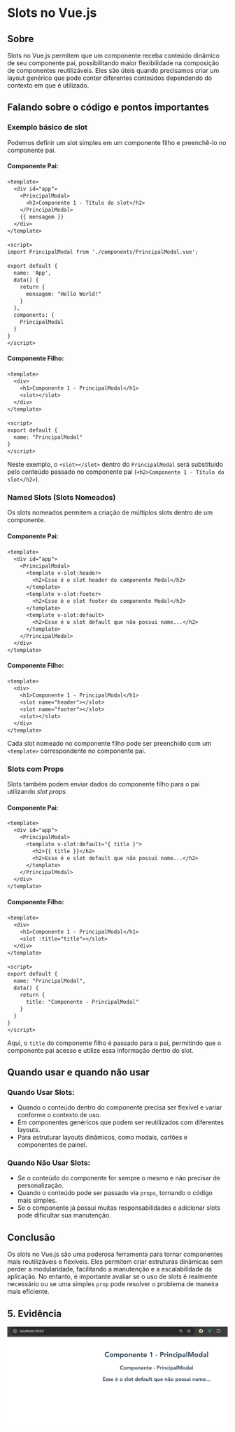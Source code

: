 # Slots no Vue.js

## Sobre
Slots no Vue.js permitem que um componente receba conteúdo dinâmico de seu componente pai, possibilitando maior flexibilidade na composição de componentes reutilizáveis. Eles são úteis quando precisamos criar um layout genérico que pode conter diferentes conteúdos dependendo do contexto em que é utilizado.

## Falando sobre o código e pontos importantes
### Exemplo básico de slot
Podemos definir um slot simples em um componente filho e preenchê-lo no componente pai.

#### **Componente Pai:**
```vue
<template>
  <div id="app">
    <PrincipalModal>
      <h2>Componente 1 - Título do slot</h2>
    </PrincipalModal>
    {{ mensagem }}
  </div>
</template>

<script>
import PrincipalModal from './components/PrincipalModal.vue';

export default {
  name: 'App',
  data() {
    return {
      mensagem: "Hello World!"
    }
  },
  components: {
    PrincipalModal
  }
}
</script>
```

#### **Componente Filho:**
```vue
<template>
  <div>
    <h1>Componente 1 - PrincipalModal</h1>
    <slot></slot>
  </div>
</template>

<script>
export default {
  name: "PrincipalModal"
}
</script>
```
Neste exemplo, o `<slot></slot>` dentro do `PrincipalModal` será substituído pelo conteúdo passado no componente pai (`<h2>Componente 1 - Título do slot</h2>`).

### Named Slots (Slots Nomeados)
Os slots nomeados permitem a criação de múltiplos slots dentro de um componente.

#### **Componente Pai:**
```vue
<template>
  <div id="app">
    <PrincipalModal>
      <template v-slot:header>
        <h2>Esse é o slot header do componente Modal</h2>
      </template>
      <template v-slot:footer>
        <h2>Esse é o slot footer do componente Modal</h2>
      </template>
      <template v-slot:default>
        <h2>Esse é o slot default que não possui name...</h2>
      </template>
    </PrincipalModal>
  </div>
</template>
```

#### **Componente Filho:**
```vue
<template>
  <div>
    <h1>Componente 1 - PrincipalModal</h1>
    <slot name="header"></slot>
    <slot name="footer"></slot>
    <slot></slot>
  </div>
</template>
```
Cada slot nomeado no componente filho pode ser preenchido com um `<template>` correspondente no componente pai.

### Slots com Props
Slots também podem enviar dados do componente filho para o pai utilizando *slot props*.

#### **Componente Pai:**
```vue
<template>
  <div id="app">
    <PrincipalModal>
      <template v-slot:default="{ title }">
        <h2>{{ title }}</h2>
        <h2>Esse é o slot default que não possui name...</h2>
      </template>
    </PrincipalModal>
  </div>
</template>
```

#### **Componente Filho:**
```vue
<template>
  <div>
    <h1>Componente 1 - PrincipalModal</h1>
    <slot :title="title"></slot>
  </div>
</template>

<script>
export default {
  name: "PrincipalModal",
  data() {
    return {
      title: "Componente - PrincipalModal"
    }
  }
}
</script>
```

Aqui, o `title` do componente filho é passado para o pai, permitindo que o componente pai acesse e utilize essa informação dentro do slot.

## Quando usar e quando não usar
### **Quando Usar Slots:**
- Quando o conteúdo dentro do componente precisa ser flexível e variar conforme o contexto de uso.
- Em componentes genéricos que podem ser reutilizados com diferentes layouts.
- Para estruturar layouts dinâmicos, como modais, cartões e componentes de painel.

### **Quando Não Usar Slots:**
- Se o conteúdo do componente for sempre o mesmo e não precisar de personalização.
- Quando o conteúdo pode ser passado via `props`, tornando o código mais simples.
- Se o componente já possui muitas responsabilidades e adicionar slots pode dificultar sua manutenção.

## Conclusão
Os slots no Vue.js são uma poderosa ferramenta para tornar componentes mais reutilizáveis e flexíveis. Eles permitem criar estruturas dinâmicas sem perder a modularidade, facilitando a manutenção e a escalabilidade da aplicação. No entanto, é importante avaliar se o uso de slots é realmente necessário ou se uma simples `prop` pode resolver o problema de maneira mais eficiente.

## 5. Evidência
![alt text](image.png)
